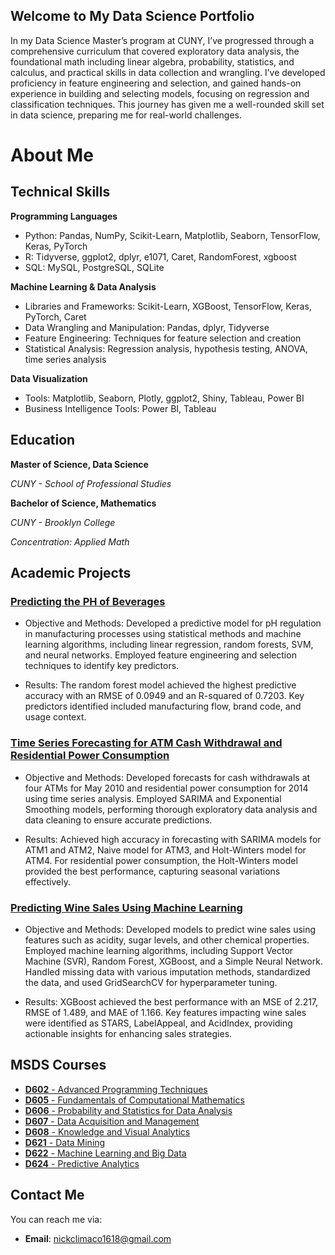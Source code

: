 ## Welcome to My Data Science Portfolio
In my Data Science Master’s program at CUNY, I’ve progressed through a comprehensive curriculum that covered exploratory data analysis, the foundational math including linear algebra, probability, statistics, and calculus, and practical skills in data collection and wrangling. I’ve developed proficiency in feature engineering and selection, and gained hands-on experience in building and selecting models, focusing on regression and classification techniques. This journey has given me a well-rounded skill set in data science, preparing me for real-world challenges.

# About Me

## Technical Skills 

**Programming Languages**

- Python: Pandas, NumPy, Scikit-Learn, Matplotlib, Seaborn, TensorFlow, Keras, PyTorch
- R: Tidyverse, ggplot2, dplyr, e1071, Caret, RandomForest, xgboost
- SQL: MySQL, PostgreSQL, SQLite

**Machine Learning & Data Analysis**

- Libraries and Frameworks: Scikit-Learn, XGBoost, TensorFlow, Keras, PyTorch, Caret
- Data Wrangling and Manipulation: Pandas, dplyr, Tidyverse
- Feature Engineering: Techniques for feature selection and creation
- Statistical Analysis: Regression analysis, hypothesis testing, ANOVA, time series analysis

**Data Visualization**

- Tools: Matplotlib, Seaborn, Plotly, ggplot2, Shiny, Tableau, Power BI
- Business Intelligence Tools: Power BI, Tableau

## Education

**Master of Science, Data Science**  

*CUNY - School of Professional Studies*  

**Bachelor of Science, Mathematics**

*CUNY - Brooklyn College*  

*Concentration: Applied Math*

## Academic Projects

### [Predicting the PH of Beverages](https://github.com/NickAMC/NickAMC.github.io/tree/main/DATA_624_S24/project_2)

- Objective and Methods: Developed a predictive model for pH regulation in manufacturing processes using statistical methods and machine learning algorithms, including linear regression, random forests, SVM, and neural networks. Employed feature engineering and selection techniques to identify key predictors.

- Results: The random forest model achieved the highest predictive accuracy with an RMSE of 0.0949 and an R-squared of 0.7203. Key predictors identified included manufacturing flow, brand code, and usage context.

### [Time Series Forecasting for ATM Cash Withdrawal and Residential Power Consumption](https://nickamc.github.io/DATA_624_S24/project_1/atm_forecasting.html)

- Objective and Methods: Developed forecasts for cash withdrawals at four ATMs for May 2010 and residential power consumption for 2014 using time series analysis. Employed SARIMA and Exponential Smoothing models, performing thorough exploratory data analysis and data cleaning to ensure accurate predictions.

- Results: Achieved high accuracy in forecasting with SARIMA models for ATM1 and ATM2, Naive model for ATM3, and Holt-Winters model for ATM4. For residential power consumption, the Holt-Winters model provided the best performance, capturing seasonal variations effectively.


### [Predicting Wine Sales Using Machine Learning](https://nickamc.github.io/D622-S24/hw4/hw4.html)

- Objective and Methods: Developed models to predict wine sales using features such as acidity, sugar levels, and other chemical properties. Employed machine learning algorithms, including Support Vector Machine (SVR), Random Forest, XGBoost, and a Simple Neural Network. Handled missing data with various imputation methods, standardized the data, and used GridSearchCV for hyperparameter tuning.

- Results: XGBoost achieved the best performance with an MSE of 2.217, RMSE of 1.489, and MAE of 1.166. Key features impacting wine sales were identified as STARS, LabelAppeal, and AcidIndex, providing actionable insights for enhancing sales strategies.


## MSDS Courses
- [**D602** - Advanced Programming Techniques](https://github.com/NickAMC/NickAMC.github.io/tree/main/D602-S23)
- [**D605** - Fundamentals of Computational Mathematics](https://github.com/NickAMC/NickAMC.github.io/tree/main/D605-F23)
- [**D606** - Probability and Statistics for Data Analysis](https://github.com/NickAMC/NickAMC.github.io/tree/main/D606-S23)
- [**D607** - Data Acquisition and Management](https://github.com/NickAMC/NickAMC.github.io/tree/main/D607-S23)
- [**D608** - Knowledge and Visual Analytics](https://github.com/NickAMC/NickAMC.github.io/tree/main/D608-S23)
- [**D621** - Data Mining](https://github.com/NickAMC/NickAMC.github.io/tree/main/D621-S23)
- [**D622** - Machine Learning and Big Data](https://github.com/NickAMC/NickAMC.github.io/tree/main/D622-S23)
- [**D624** - Predictive Analytics](https://github.com/NickAMC/NickAMC.github.io/tree/main/DATA_624_S24)

## Contact Me

You can reach me via:
- **Email**: [nickclimaco1618@gmail.com](mailto:nickclimaco1618@gmail.com)